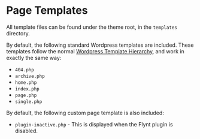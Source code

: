 # Page Templates

All template files can be found under the theme root, in the `templates` directory.

By default, the following standard Wordpress templates are included. These templates follow the normal [Wordpress Template Hierarchy](https://developer.wordpress.org/themes/basics/template-hierarchy/), and work in exactly the same way:
- `404.php`
- `archive.php`
- `home.php`
- `index.php`
- `page.php`
- `single.php`

By default, the following custom page template is also included:
- `plugin-inactive.php` - This is displayed when the Flynt plugin is disabled.
